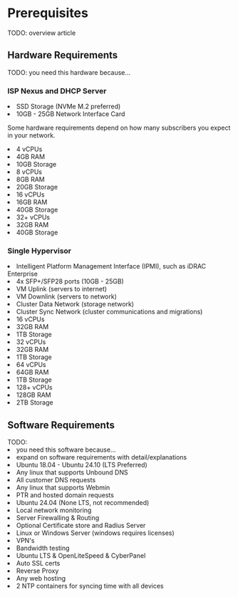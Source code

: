 # Prerequisites

<warning>TODO: overview article</warning>

## Hardware Requirements

<warning>TODO: you need this hardware because...</warning>

### ISP Nexus and DHCP Server

<list>
<li>SSD Storage (NVMe M.2 preferred)</li>
<li>10GB - 25GB Network Interface Card</li>
</list>

Some hardware requirements depend on how many subscribers you expect in your network.

<tabs title="test">
    <tab title="0 - 500">
        <procedure>
            <list>
                <li>4 vCPUs</li>
                <li>4GB RAM</li>
                <li>10GB Storage</li>
            </list>
        </procedure>
    </tab>
    <tab title="500 - 1000">
        <procedure>
            <list>
                <li>8 vCPUs</li>
                <li>8GB RAM</li>
                <li>20GB Storage</li>
            </list>
        </procedure>
    </tab>
    <tab title="1000 - 5000">
        <procedure>
            <list>
                <li>16 vCPUs</li>
                <li>16GB RAM</li>
                <li>40GB Storage</li>
            </list>
        </procedure>
    </tab>
    <tab title="5000+">
        <procedure>
            <list>
                <li>32+ vCPUs</li>
                <li>32GB RAM</li>
                <li>40GB Storage</li>
            </list>
        </procedure>
    </tab>
</tabs>

### Single Hypervisor

<list>
<li>Intelligent Platform Management Interface (IPMI), such as iDRAC Enterprise</li>
<li>4x SFP+/SFP28 ports (10GB - 25GB)
    <list type="alpha-lower">
        <li>VM Uplink (servers to internet)</li>
        <li>VM Downlink (servers to network)</li>
        <li>Cluster Data Network (storage network)</li>
        <li>Cluster Sync Network (cluster communications and migrations)</li>
    </list>
</li>
</list>

<tabs>
    <tab title="0 - 1000">
        <procedure>
            <list>
                <li>16 vCPUs</li>
                <li>32GB RAM</li>
                <li>1TB Storage</li>
            </list>
        </procedure>
    </tab>
    <tab title="1000 - 2500">
        <procedure>
            <list>
                <li>32 vCPUs</li>
                <li>32GB RAM</li>
                <li>1TB Storage</li>
            </list>
        </procedure>
    </tab>
    <tab title="2500 - 5000">
        <procedure>
            <list>
                <li>64 vCPUs</li>
                <li>64GB RAM</li>
                <li>1TB Storage</li>
            </list>
        </procedure>
    </tab>
    <tab title="5000+">
        <procedure>
            <list>
                <li>128+ vCPUs</li>
                <li>128GB RAM</li>
                <li>2TB Storage</li>
            </list>
        </procedure>
    </tab>
</tabs>

## Software Requirements

<warning>
    TODO:
    <list>
        <li>you need this software because...</li>
        <li>expand on software requirements with detail/explanations</li>
    </list>
</warning>

<deflist>
<def title="Operating System for running ISP Nexus and DHCP Stream">
    <list><li>Ubuntu 18.04 - Ubuntu 24.10 (LTS Preferred)</li></list>
</def>
<def title="Recursive DNS">
    <list><li>Any linux that supports Unbound DNS</li>
    <li>All customer DNS requests</li></list>
</def>
<def title="Authoritative DNS">
    <list><li>Any linux that supports Webmin</li>
    <li>PTR and hosted domain requests</li></list>
</def>
<def title="LibreNMS">
    <list><li>Ubuntu 24.04 (None LTS, not recommended)</li>
    <li>Local network monitoring</li></list>
</def>
<def title="pfSense">
    <list><li>Server Firewalling & Routing</li>
    <li>Optional Certificate store and Radius Server</li></list>
</def>
<def title="RDP">
    <list><li>Linux or Windows Server (windows requires licenses)</li></list>
</def>
<def title="Mikrotik CHR">
    <list><li>VPN's</li>
    <li>Bandwidth testing</li></list>
</def>
<def title="Web Server">
    <list><li>Ubuntu LTS & OpenLiteSpeed & CyberPanel</li>
    <li>Auto SSL certs</li>
    <li>Reverse Proxy</li>
    <li>Any web hosting</li></list>
</def>
<def title="NTP Servers">
    <list><li>2 NTP containers for syncing time with all devices</li></list>
</def>
</deflist>